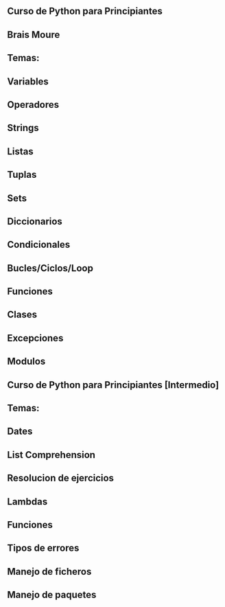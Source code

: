## Curso de Python para Principiantes
## Brais Moure
## Temas:
## Variables
## Operadores
## Strings
## Listas
## Tuplas
## Sets
## Diccionarios
## Condicionales
## Bucles/Ciclos/Loop
## Funciones
## Clases
## Excepciones
## Modulos

## Curso de Python para Principiantes [Intermedio]

## Temas:

## Dates
## List Comprehension
## Resolucion de ejercicios
## Lambdas
## Funciones
## Tipos de errores
## Manejo de ficheros
## Manejo de paquetes
